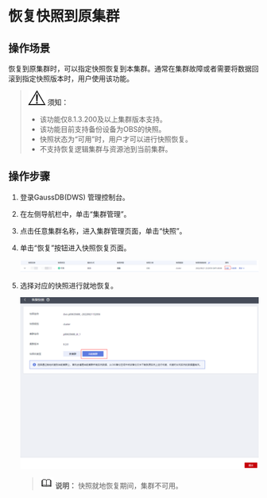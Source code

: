 # 恢复快照到原集群<a name="ZH-CN_TOPIC_0000001405636906"></a>

## 操作场景<a name="zh-cn_topic_0000001360169233_zh-cn_topic_0000001180440091_section16916151115416"></a>

恢复到原集群时，可以指定快照恢复到本集群。通常在集群故障或者需要将数据回滚到指定快照版本时，用户使用该功能。

>![](public_sys-resources/icon-notice.gif) **须知：** 
>-   该功能仅8.1.3.200及以上集群版本支持。
>-   该功能目前支持备份设备为OBS的快照。
>-   快照状态为“可用”时，用户才可以进行快照恢复。
>-   不支持恢复逻辑集群与资源池到当前集群。

## 操作步骤<a name="zh-cn_topic_0000001360169233_zh-cn_topic_0000001180440091_section11615154410411"></a>

1.  登录GaussDB\(DWS\) 管理控制台。
2.  在左侧导航栏中，单击“集群管理”。
3.  点击任意集群名称，进入集群管理页面，单击“快照”。
4.  单击“恢复”按钮进入快照恢复页面。

    ![](figures/zh-cn_image_0000001406806020.png)

5.  选择对应的快照进行就地恢复。

    ![](figures/快照7.png)

    >![](public_sys-resources/icon-note.gif) **说明：** 
    >快照就地恢复期间，集群不可用。


